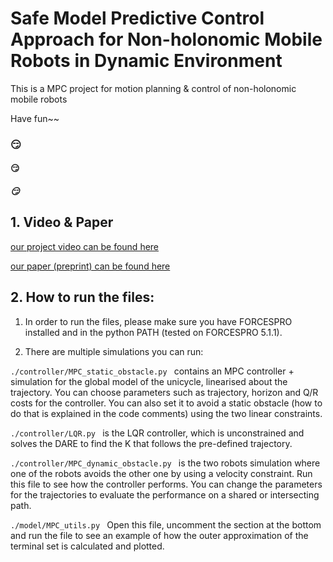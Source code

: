 # Safe Model Predictive Control Approach for Non-holonomic Mobile Robots in Dynamic Environment

This is a MPC project for motion planning & control of non-holonomic mobile robots

Have fun~~

### :smirk:  
#### :smirk:
##### :smirk:

## 1. Video & Paper

[our project video can be found here](https://www.youtube.com/watch?v=nYDxWkKvzZ8)

[our paper (preprint) can be found here](https://arxiv.org/abs/2207.12878)

## 2. How to run the files:

1. In order to run the files, please make sure you have FORCESPRO installed and in the python PATH (tested on FORCESPRO 5.1.1).

2. There are multiple simulations you can run:

```./controller/MPC_static_obstacle.py ``` contains an MPC controller + simulation for the global model of the unicycle, linearised about the trajectory. You can choose parameters such as trajectory, horizon and Q/R costs for the controller. You can also set it to avoid a static obstacle (how to do that is explained in the code comments) using the two linear constraints.

```./controller/LQR.py ``` is the LQR controller, which is unconstrained and solves the DARE to find the K that follows the pre-defined trajectory.

```./controller/MPC_dynamic_obstacle.py ``` is the two robots simulation where one of the robots avoids the other one by using a velocity constraint. Run this file to see how the controller performs. You can change the parameters for the trajectories to evaluate the performance on a shared or intersecting path.

```./model/MPC_utils.py ``` Open this file, uncomment the section at the bottom and run the file to see an example of how the outer approximation of the terminal set is calculated and plotted.
